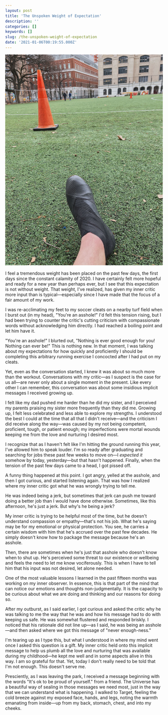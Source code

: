 ```yaml
---
layout: post
title: 'The Unspoken Weight of Expectation'
description: ''
categories: []
keywords: []
slug: /the-unspoken-weight-of-expectation
date: '2021-01-06T00:19:55.000Z'
---
```


![](../images/IMG_5302.jpg)

I feel a tremendous weight has been placed on the past few days, the first days since the constant calamity of 2020. I have certainly felt more hopeful and ready for a new year than perhaps ever, but I see that this expectation is not without weight. That weight, I've realized, has given my inner critic more input than is typical—especially since I have made that the focus of a fair amount of my work.<!--more-->

I was re-acclimating my feet to my soccer cleats on a nearby turf field when I burst out (in my head), "You're an asshole!" I'd felt this tension rising, but I had been trying to counter the critic's cutting criticism with compassionate words without acknowledging him directly. I had reached a boiling point and let him have it.

"You're an asshole!" I blurted out, "Nothing is ever good enough for you! Nothing can ever be!" This is nothing new. In that moment, I was talking about my expectations for how quickly and proficiently I should be completing this arbitrary running exercise I concocted after I had put on my cleats.

Yet, even as the conversation started, I knew it was about so much more than the workout. Conversations with my critic—as I suspect is the case for us all—are never only about a single moment in the present. Like every other I can remember, this conversation was about some insidious implicit messages I received growing up.

I felt like my dad pushed me harder than he did my sister, and I perceived my parents praising my sister more frequently than they did me. Growing up, I felt less celebrated and less able to explore my strengths. I understood the best I could at the time that all that I didn't receive—and the criticism I did receive along the way—was caused by my not being competent, proficient, tough, or patient enough; my imperfections were mortal wounds keeping me from the love and nurturing I desired most.

I recognize that as I haven't felt like I'm hitting the ground running this year, I've allowed him to speak louder. I'm so ready after graduating and searching for jobs these past few weeks to move on—I *expected it* somehow by today, yesterday—but that hasn't happened. Finally, when the tension of the past few days came to a head, I got pissed off.

A funny thing happened at this point. I got angry, yelled at the asshole, and then I got curious, and started listening again. That was how I realized where my inner critic got what he was wrongly trying to tell me.

He was indeed being a jerk, but sometimes that jerk can push me toward doing a better job than I would have done otherwise. Sometimes, like this afternoon, he's just a jerk. But why's he being a jerk?

My inner critic is trying to be helpful most of the time, but he doesn't understand compassion or empathy—that's not his job. What he's saying may be for my emotional or physical protection. You see, he carries a certain wisdom with him that he's accrued over the past few decades. He simply doesn't know how to package the message because he's an asshole.

Then, there are sometimes when he's just that asshole who doesn't know when to shut up. He's perceived some threat to our existence or wellbeing and feels the need to let me know vociferously. This is when I have to tell him that his input was not desired, let alone needed.

One of the most valuable lessons I learned in the past fifteen months was working on my inner observer. In essence, this is that part of the mind that can notice our emotions and thoughts non-judgmentally. It is the capacity to be curious about what we are doing and thinking and our reasons for doing so.

After my outburst, as I said earlier, I got curious and asked the critic why he was talking to me the way that he was and how his message had to do with keeping us safe. He was somewhat flustered and responded briskly. I noticed that his rationale did not line up—as I said, he was being an asshole—and then asked where we got this message of "never enough-ness."

I'm tearing up as I type this, but what I understood in where my mind went once I asked this question is a gift. My inner critic held onto this implicit message to help us plumb all the love and nurturing that was available during my childhood—he kept me well and in some aspects alive in this way. I am so grateful for that. Yet, today I don't really need to be told that I'm not enough. This doesn't serve me.

Presciently, as I was leaving the park, I received a message beginning with the words "It's ok to be proud of yourself." from a friend. The Universe has a beautiful way of sealing in those messages we need most, just in the way that we can understand what is happening. I walked to Target, feeling the cold breeze against my exposed face, hands, and legs, noting the warmth emanating from inside—up from my back, stomach, chest, and into my cheeks.

